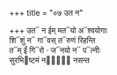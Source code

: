 +++
title = "०७ उत न"

+++
उत᳓ न ईम् मत᳓यो अ᳓श्वयोगाः  
शि᳓शुं न᳓ गा᳓वस् त᳓रुणं रिहन्ति  
त᳓म् ईं गि᳓रो · ज᳓नयो न᳓ प᳓त्नीः  
सुरभि᳓ष्टमं नरां᳐᳓ नसन्त
